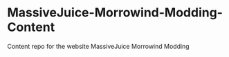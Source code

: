 # MassiveJuice-Morrowind-Modding-Content
Content repo for the website MassiveJuice Morrowind Modding
